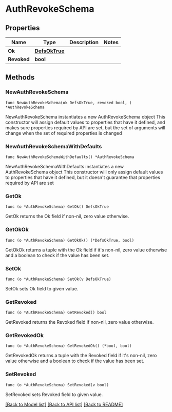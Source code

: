 # AuthRevokeSchema

## Properties

Name | Type | Description | Notes
------------ | ------------- | ------------- | -------------
**Ok** | [**DefsOkTrue**](DefsOkTrue.md) |  | 
**Revoked** | **bool** |  | 

## Methods

### NewAuthRevokeSchema

`func NewAuthRevokeSchema(ok DefsOkTrue, revoked bool, ) *AuthRevokeSchema`

NewAuthRevokeSchema instantiates a new AuthRevokeSchema object
This constructor will assign default values to properties that have it defined,
and makes sure properties required by API are set, but the set of arguments
will change when the set of required properties is changed

### NewAuthRevokeSchemaWithDefaults

`func NewAuthRevokeSchemaWithDefaults() *AuthRevokeSchema`

NewAuthRevokeSchemaWithDefaults instantiates a new AuthRevokeSchema object
This constructor will only assign default values to properties that have it defined,
but it doesn't guarantee that properties required by API are set

### GetOk

`func (o *AuthRevokeSchema) GetOk() DefsOkTrue`

GetOk returns the Ok field if non-nil, zero value otherwise.

### GetOkOk

`func (o *AuthRevokeSchema) GetOkOk() (*DefsOkTrue, bool)`

GetOkOk returns a tuple with the Ok field if it's non-nil, zero value otherwise
and a boolean to check if the value has been set.

### SetOk

`func (o *AuthRevokeSchema) SetOk(v DefsOkTrue)`

SetOk sets Ok field to given value.


### GetRevoked

`func (o *AuthRevokeSchema) GetRevoked() bool`

GetRevoked returns the Revoked field if non-nil, zero value otherwise.

### GetRevokedOk

`func (o *AuthRevokeSchema) GetRevokedOk() (*bool, bool)`

GetRevokedOk returns a tuple with the Revoked field if it's non-nil, zero value otherwise
and a boolean to check if the value has been set.

### SetRevoked

`func (o *AuthRevokeSchema) SetRevoked(v bool)`

SetRevoked sets Revoked field to given value.



[[Back to Model list]](../README.md#documentation-for-models) [[Back to API list]](../README.md#documentation-for-api-endpoints) [[Back to README]](../README.md)


